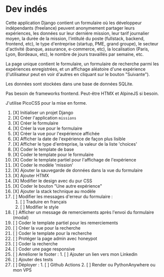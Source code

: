 # Dev indés

Cette application Django contient un formulaire où les développeur indépendants
(freelance) peuvent anonymement partager leurs expériences, les données sur leur dernière
mission, leur tarif journalier moyen, la durée de la mission, l'intitulé du
poste (fullstack, backend, frontend, etc), le type d'entreprise (startup, PME,
grand groupe), le secteur d'activité (banque, assurance, e-commerce, etc), la
localisation (Paris, Lyon, Bordeaux, etc), le nombre de jours travaillés par
semaine, etc.

La page unique contient le formulaire, un formulaire de recherche parmi les
expériences enregistrées, et un affichage aléatoire d'une expérience
(l'utilisateur peut en voir d'autres en cliquant sur le bouton "Suivante").

Les données sont stockées dans une base de données SQLite.

Pas besoin de frameworks frontend. Peut-être HTMX et AlpineJS si besoin.

J'utilise PicoCSS pour la mise en forme.

1. [X] Initialiser un projet Django
2. [X] Créer l'application `missions`
3. [X] Créer le formulaire
4. [X] Créer la vue pour le formulaire
5. [X] Créer la vue pour l'expérience affichée
6. [X] Afficher la date de l'expérience de façon plus lisible
7. [X] Afficher le type d'entreprise, la valeur de la liste 'choices'
8. [X] Coder le template de base
9. [X] Coder le template pour le formulaire
10. [X] Coder le template partiel pour l'affichage de l'expérience
11. [X] Coder le modèle 'mission'
12. [X] Ajouter la sauvegarde de données dans la vue du formulaire
13. [X] Ajouter HTMX
14. [X] Modifier le design avec du pur CSS
15. [X] Coder le bouton "Une autre expérience"
21. [X] Ajouter la stack technique au modèle
16. [ ] Modifier les messages d'erreur du formulaire :
	1. [ ] Traduire en français
	2. [ ] Modifier le style
17. [ ] Afficher un message de remerciements après l'envoi du formulaire (modal)
18. [ ] Coder le template partiel pour les remerciements
19. [ ] Créer la vue pour la recherche
20. [ ] Coder le template pour la recherche
22. [ ] Protéger la page admin avec honeypot
23. [ ] Coder la recherche
24. [ ] Coder une page responsive
25. [ ] Améliorer le footer :
		1. [ ] Ajouter un lien vers mon Linkedin
26. [ ] Ajouter des tests
27. [ ] Déployer :
		1. [ ] Github Actions
		2. [ ] Render ou PythonAnywhere ou mon VPS
